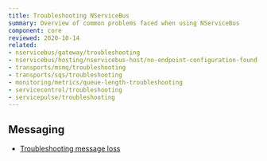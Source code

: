 ```yaml
---
title: Troubleshooting NServiceBus
summary: Overview of common problems faced when using NServiceBus
component: core
reviewed: 2020-10-14
related:
- nservicebus/gateway/troubleshooting
- nservicebus/hosting/nservicebus-host/no-endpoint-configuration-found-in-scanned-assemblies-exception
- transports/msmq/troubleshooting
- transports/sqs/troubleshooting
- monitoring/metrics/queue-length-troubleshooting
- servicecontrol/troubleshooting
- servicepulse/troubleshooting
---
```


## Messaging

- [Troubleshooting message loss](message-loss.md)